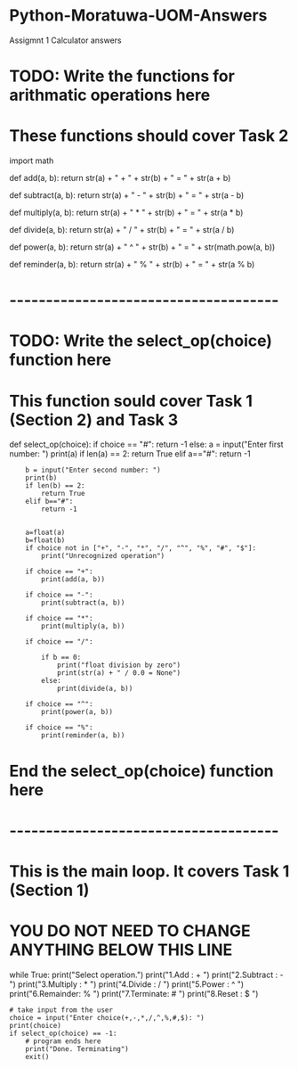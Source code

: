 # Python-Moratuwa-UOM-Answers
Assigmnt 1 Calculator answers


# TODO: Write the functions for arithmatic operations here
# These functions should cover Task 2
import math


def add(a, b):
    return str(a) + " + " + str(b) + " = " + str(a + b)


def subtract(a, b):
    return str(a) + " - " + str(b) + " = " + str(a - b)


def multiply(a, b):
    return str(a) + " * " + str(b) + " = " + str(a * b)


def divide(a, b):
    return str(a) + " / " + str(b) + " = " + str(a / b)


def power(a, b):
    return str(a) + " ^ " + str(b) + " = " + str(math.pow(a, b))


def reminder(a, b):
    return str(a) + " % " + str(b) + " = " + str(a % b)


# -------------------------------------

# TODO: Write the select_op(choice) function here
# This function sould cover Task 1 (Section 2) and Task 3

def select_op(choice):
    if choice == "#":
        return -1
    else:
        a = input("Enter first number: ")
        print(a)
        if len(a) == 2:
            return True
        elif a=="#":
            return -1

        b = input("Enter second number: ")
        print(b)
        if len(b) == 2:
            return True
        elif b=="#":
            return -1


        a=float(a)
        b=float(b)
        if choice not in ["+", "-", "*", "/", "^", "%", "#", "$"]:
            print("Unrecognized operation")

        if choice == "+":
            print(add(a, b))

        if choice == "-":
            print(subtract(a, b))

        if choice == "*":
            print(multiply(a, b))

        if choice == "/":

            if b == 0:
                print("float division by zero")
                print(str(a) + " / 0.0 = None")
            else:
                print(divide(a, b))

        if choice == "^":
            print(power(a, b))

        if choice == "%":
            print(reminder(a, b))


# End the select_op(choice) function here
# -------------------------------------
# This is the main loop. It covers Task 1 (Section 1)
# YOU DO NOT NEED TO CHANGE ANYTHING BELOW THIS LINE
while True:
    print("Select operation.")
    print("1.Add      : + ")
    print("2.Subtract : - ")
    print("3.Multiply : * ")
    print("4.Divide   : / ")
    print("5.Power    : ^ ")
    print("6.Remainder: % ")
    print("7.Terminate: # ")
    print("8.Reset    : $ ")

    # take input from the user
    choice = input("Enter choice(+,-,*,/,^,%,#,$): ")
    print(choice)
    if select_op(choice) == -1:
        # program ends here
        print("Done. Terminating")
        exit()
